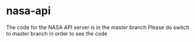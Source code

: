 # nasa-api

The code for the NASA API server is in the master branch 
Please do switch to master branch in order to see the code 
